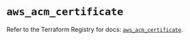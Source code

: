 # `aws_acm_certificate`

Refer to the Terraform Registry for docs: [`aws_acm_certificate`](https://registry.terraform.io/providers/hashicorp/aws/5.46.0/docs/resources/acm_certificate).
